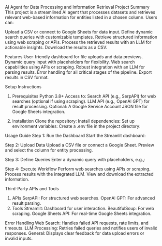 AI Agent for Data Processing and Information Retrieval
Project Summary
This project is a streamlined AI agent that processes datasets and retrieves relevant web-based information for entities listed in a chosen column. Users can:

Upload a CSV or connect to Google Sheets for data input.
Define dynamic search queries with customizable templates.
Retrieve structured information using web scraping or APIs.
Process the retrieved results with an LLM for actionable insights.
Download the results as a CSV.

Features
User-friendly dashboard for file uploads and data previews.
Dynamic query input with placeholders for flexibility.
Web search capabilities using APIs or scraping.
Robust integration with an LLM for parsing results.
Error handling for all critical stages of the pipeline.
Export results in CSV format.

Setup Instructions
1. Prerequisites
Python 3.8+
Access to:
Search API (e.g., SerpAPI) for web searches (optional if using scraping).
LLM API (e.g., OpenAI GPT) for result processing.
Optional: A Google Service Account JSON file for Google Sheets integration.

2. Installation
Clone the repository:
Install dependencies:
Set up environment variables: Create a .env file in the project directory:


Usage Guide
Step 1: Run the Dashboard
Start the Streamlit dashboard:

Step 2: Upload Data
Upload a CSV file or connect a Google Sheet.
Preview and select the column for entity processing.

Step 3: Define Queries
Enter a dynamic query with placeholders, e.g.,:

Step 4: Execute Workflow
Perform web searches using APIs or scraping.
Process results with the integrated LLM.
View and download the extracted information.

Third-Party APIs and Tools
1. APIs
SerpAPI: For structured web searches.
OpenAI GPT: For advanced result parsing.
2. Tools
Streamlit: Dashboard for user interaction.
BeautifulSoup: For web scraping.
Google Sheets API: For real-time Google Sheets integration.

Error Handling
Web Search:
Handles failed API requests, rate limits, and timeouts.
LLM Processing:
Retries failed queries and notifies users of invalid responses.
General:
Displays clear feedback for data upload errors or invalid inputs.

